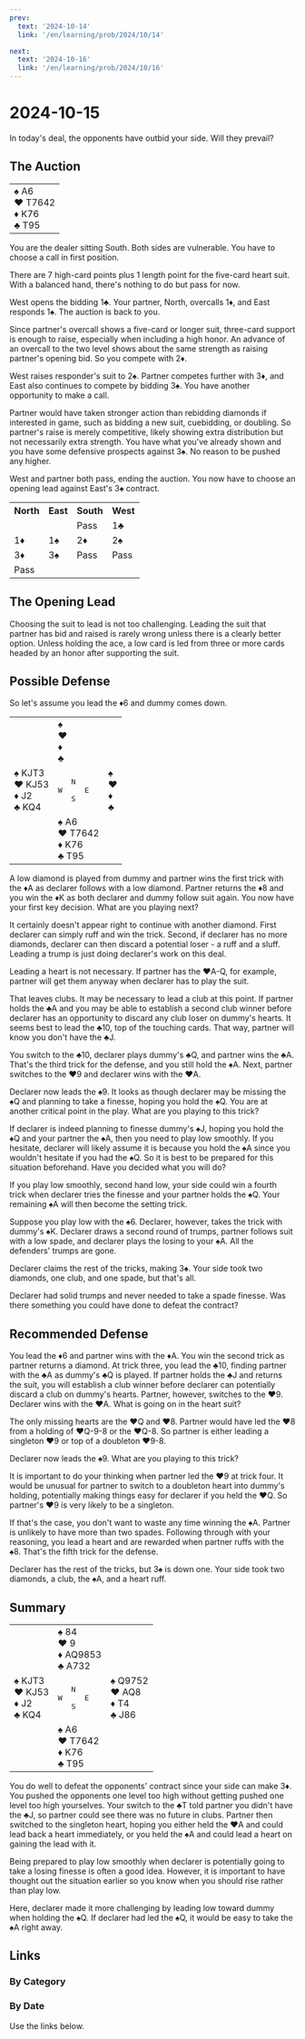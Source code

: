```yaml
---
prev:
  text: '2024-10-14'
  link: '/en/learning/prob/2024/10/14'

next:
  text: '2024-10-16'
  link: '/en/learning/prob/2024/10/16'
---
```


# 2024-10-15

In today's deal, the opponents have outbid your side. Will they prevail?

<Badge type="tip" text="Defense"/>

## The Auction

<table class="hand">
	<tr>
		<td>♠ A6<br>♥ T7642<br>♦ K76<br>♣ T95</td>
	</tr>
</table>

You are the dealer sitting South. Both sides are vulnerable. You have to choose a call in first position.

There are 7 high-card points plus 1 length point for the five-card heart suit. With a balanced hand, there's nothing to do but pass for now.

West opens the bidding 1♣. Your partner, North, overcalls 1♦, and East responds 1♠. The auction is back to you.

Since partner's overcall shows a five-card or longer suit, three-card support is enough to raise, especially when including a high honor. An advance of an overcall to the two level shows about the same strength as raising partner's opening bid. So you compete with 2♦.

West raises responder's suit to 2♠. Partner competes further with 3♦, and East also continues to compete by bidding 3♠. You have another opportunity to make a call.

Partner would have taken stronger action than rebidding diamonds if interested in game, such as bidding a new suit, cuebidding, or doubling. So partner's raise is merely competitive, likely showing extra distribution but not necessarily extra strength. You have what you've already shown and you have some defensive prospects against 3♠. No reason to be pushed any higher.

West and partner both pass, ending the auction. You now have to choose an opening lead against East's 3♠ contract.

<table class="auction">
	<tr>
		<th>North</th>
		<th>East</th>
		<th>South</th>
		<th>West</th>
	</tr>
	<tr>
		<td></td>
		<td></td>
		<td>Pass</td>
		<td>1♣</td>
	</tr>
	<tr>
		<td>1♦</td>
		<td>1♠</td>
		<td>2♦</td>
		<td>2♠</td>
	</tr>
	<tr>
		<td>3♦</td>
		<td>3♠</td>
		<td>Pass</td>
		<td>Pass</td>
	</tr>
	<tr>
		<td>Pass</td>
		<td></td>
		<td></td>
		<td></td>
	</tr>
</table>

## The Opening Lead

Choosing the suit to lead is not too challenging. Leading the suit that partner has bid and raised is rarely wrong unless there is a clearly better option. Unless holding the ace, a low card is led from three or more cards headed by an honor after supporting the suit.

## Possible Defense

So let's assume you lead the ♦6 and dummy comes down.

<table class="deal">
	<tr>
		<td></td>
		<td>♠ <br>♥ <br>♦ <br>♣ </td>
		<td></td>
	</tr>
	<tr>
		<td>♠ KJT3<br>♥ KJ53<br>♦ J2<br>♣ KQ4</td>
		<td><pre>   N<br>W     E<br>   S</pre></td>
		<td>♠ <br>♥ <br>♦ <br>♣ </td>
	</tr>
	<tr>
		<td></td>
		<td>♠ A6<br>♥ T7642<br>♦ K76<br>♣ T95</td>
		<td></td>
	</tr>
</table>

A low diamond is played from dummy and partner wins the first trick with the ♦A as declarer follows with a low diamond. Partner returns the ♦8 and you win the ♦K as both declarer and dummy follow suit again. You now have your first key decision. What are you playing next?

It certainly doesn't appear right to continue with another diamond. First declarer can simply ruff and win the trick. Second, if declarer has no more diamonds, declarer can then discard a potential loser - a ruff and a sluff. Leading a trump is just doing declarer's work on this deal.

Leading a heart is not necessary. If partner has the ♥A-Q, for example, partner will get them anyway when declarer has to play the suit.

That leaves clubs. It may be necessary to lead a club at this point. If partner holds the ♣A and you may be able to establish a second club winner before declarer has an opportunity to discard any club loser on dummy's hearts. It seems best to lead the ♣10, top of the touching cards. That way, partner will know you don't have the ♣J.

You switch to the ♣10, declarer plays dummy's ♣Q, and partner wins the ♣A. That's the third trick for the defense, and you still hold the ♠A. Next, partner switches to the ♥9 and declarer wins with the ♥A.

Declarer now leads the ♠9. It looks as though declarer may be missing the ♠Q and planning to take a finesse, hoping you hold the ♠Q. You are at another critical point in the play. What are you playing to this trick?

If declarer is indeed planning to finesse dummy's ♠J, hoping you hold the ♠Q and your partner the ♠A, then you need to play low smoothly. If you hesitate, declarer will likely assume it is because you hold the ♠A since you wouldn't hesitate if you had the ♠Q. So it is best to be prepared for this situation beforehand. Have you decided what you will do?

If you play low smoothly, second hand low, your side could win a fourth trick when declarer tries the finesse and your partner holds the ♠Q. Your remaining ♠A will then become the setting trick.

Suppose you play low with the ♠6. Declarer, however, takes the trick with dummy's ♠K. Declarer draws a second round of trumps, partner follows suit with a low spade, and declarer plays the losing to your ♠A. All the defenders' trumps are gone.

Declarer claims the rest of the tricks, making 3♠. Your side took two diamonds, one club, and one spade, but that's all.

Declarer had solid trumps and never needed to take a spade finesse. Was there something you could have done to defeat the contract?

## Recommended Defense

You lead the ♦6 and partner wins with the ♦A. You win the second trick as partner returns a diamond. At trick three, you lead the ♣10, finding partner with the ♣A as dummy's ♣Q is played. If partner holds the ♣J and returns the suit, you will establish a club winner before declarer can potentially discard a club on dummy's hearts. Partner, however, switches to the ♥9. Declarer wins with the ♥A. What is going on in the heart suit?

The only missing hearts are the ♥Q and ♥8. Partner would have led the ♥8 from a holding of ♥Q-9-8 or the ♥Q-8. So partner is either leading a singleton ♥9 or top of a doubleton ♥9-8.

Declarer now leads the ♠9. What are you playing to this trick?

It is important to do your thinking when partner led the ♥9 at trick four. It would be unusual for partner to switch to a doubleton heart into dummy's holding, potentially making things easy for declarer if you held the ♥Q. So partner's ♥9 is very likely to be a singleton.

If that's the case, you don't want to waste any time winning the ♠A. Partner is unlikely to have more than two spades. Following through with your reasoning, you lead a heart and are rewarded when partner ruffs with the ♠8. That's the fifth trick for the defense.

Declarer has the rest of the tricks, but 3♠ is down one. Your side took two diamonds, a club, the ♠A, and a heart ruff.

## Summary

<table class="deal">
	<tr>
		<td></td>
		<td>♠ 84<br>♥ 9<br>♦ AQ9853<br>♣ A732</td>
		<td></td>
	</tr>
	<tr>
		<td>♠ KJT3<br>♥ KJ53<br>♦ J2<br>♣ KQ4</td>
		<td><pre>   N<br>W     E<br>   S</pre></td>
		<td>♠ Q9752<br>♥ AQ8<br>♦ T4<br>♣ J86</td>
	</tr>
	<tr>
		<td></td>
		<td>♠ A6<br>♥ T7642<br>♦ K76<br>♣ T95</td>
		<td></td>
	</tr>
</table>

You do well to defeat the opponents' contract since your side can make 3♦. You pushed the opponents one level too high without getting pushed one level too high yourselves. Your switch to the ♣T told partner you didn't have the ♣J, so partner could see there was no future in clubs. Partner then switched to the singleton heart, hoping you either held the ♥A and could lead back a heart immediately, or you held the ♠A and could lead a heart on gaining the lead with it.

Being prepared to play low smoothly when declarer is potentially going to take a losing finesse is often a good idea. However, it is important to have thought out the situation earlier so you know when you should rise rather than play low.

Here, declarer made it more challenging by leading low toward dummy when holding the ♠Q. If declarer had led the ♠Q, it would be easy to take the ♠A right away.

## Links

[<Badge type="tip" text="Go to Practice"/>](/en/practice/prob/2024/10/15)

### By Category

[<Badge type="tip" text="<--"/>](/en/learning/prob/2024/10/08)
[<Badge type="tip" text="Calendar"/>](/en/learning/calendar/2024/10)
[<Badge type="tip" text="-->"/>](/en/learning/prob/2024/10/22)

### By Date

Use the links below.